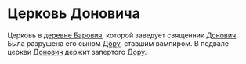 # Церковь Доновича

Церковь в [деревне Баровия](barovia-village.md), которой заведует священник [Донович](../characters/npc/donavich.md). Была разрушена его сыном [Дору](../characters/npc/doru.md), ставшим вампиром. В подвале церкви [Донович](../characters/npc/donavich.md) держит запертого [Дору](../characters/npc/doru.md).
